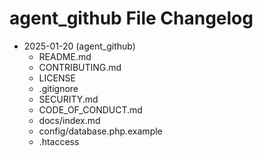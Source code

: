 # agent_github File Changelog

- 2025-01-20 (agent_github)
  - README.md
  - CONTRIBUTING.md
  - LICENSE
  - .gitignore
  - SECURITY.md
  - CODE_OF_CONDUCT.md
  - docs/index.md
  - config/database.php.example
  - .htaccess 